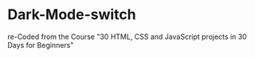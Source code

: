# Dark-Mode-switch
re-Coded from the Course "30 HTML, CSS and JavaScript projects in 30 Days for Beginners"
